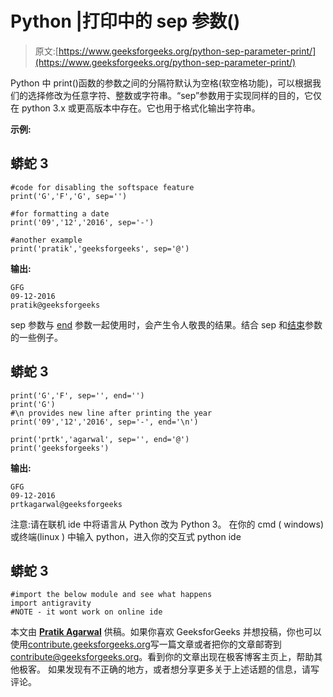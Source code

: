 # Python |打印中的 sep 参数()

> 原文:[https://www.geeksforgeeks.org/python-sep-parameter-print/](https://www.geeksforgeeks.org/python-sep-parameter-print/)

Python 中 print()函数的参数之间的分隔符默认为空格(软空格功能)，可以根据我们的选择修改为任意字符、整数或字符串。“sep”参数用于实现同样的目的，它仅在 python 3.x 或更高版本中存在。它也用于格式化输出字符串。

**示例:**

## 蟒蛇 3

```
#code for disabling the softspace feature
print('G','F','G', sep='')

#for formatting a date
print('09','12','2016', sep='-')

#another example
print('pratik','geeksforgeeks', sep='@')
```

**输出:**

```
GFG
09-12-2016
pratik@geeksforgeeks
```

sep 参数与 [end](https://www.geeksforgeeks.org/gfact-50-python-end-parameter-in-print/) 参数一起使用时，会产生令人敬畏的结果。结合 sep 和[结束](https://www.geeksforgeeks.org/gfact-50-python-end-parameter-in-print/)参数的一些例子。

## 蟒蛇 3

```
print('G','F', sep='', end='')
print('G')
#\n provides new line after printing the year
print('09','12','2016', sep='-', end='\n')

print('prtk','agarwal', sep='', end='@')
print('geeksforgeeks')
```

**输出:**

```
GFG
09-12-2016
prtkagarwal@geeksforgeeks
```

注意:请在联机 ide 中将语言从 Python 改为 Python 3。
在你的 cmd ( windows)或终端(linux )
中输入 python，进入你的交互式 python ide

## 蟒蛇 3

```
#import the below module and see what happens
import antigravity
#NOTE - it wont work on online ide
```

本文由 [**Pratik Agarwal**](https://www.facebook.com/Pratik.Agarwal01) 供稿。如果你喜欢 GeeksforGeeks 并想投稿，你也可以使用[contribute.geeksforgeeks.org](http://www.contribute.geeksforgeeks.org)写一篇文章或者把你的文章邮寄到 contribute@geeksforgeeks.org。看到你的文章出现在极客博客主页上，帮助其他极客。
如果发现有不正确的地方，或者想分享更多关于上述话题的信息，请写评论。
